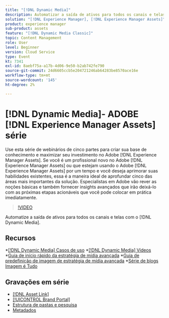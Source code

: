 ```yaml
---
title: "[!DNL Dynamic Media]"
description: Automatizar a saída de ativos para todos os canais e telas
solution: "[!DNL Experience Manager], [!DNL Experience Manager Assets]"
product: experience manager
sub-product: assets
feature: "[!DNL Dynamic Media Classic]"
topic: Content Management
role: User
level: Beginner
version: Cloud Service
type: Event
kt: 7341
exl-id: 8aebf75a-a17b-4d06-9e50-b2ab742fe790
source-git-commit: 24d6605ccb5e204721246ab64283be8570ace16e
workflow-type: tm+mt
source-wordcount: '145'
ht-degree: 2%

---
```


# [!DNL Dynamic Media]- ADOBE [!DNL Experience Manager Assets] série

Use esta série de webinários de cinco partes para criar sua base de conhecimento e maximizar seu investimento no Adobe [!DNL Experience Manager Assets]. Se você é um profissional novo no Adobe [!DNL Experience Manager Assets] ou que estejam usando o Adobe [!DNL Experience Manager Assets] por um tempo e você deseja aprimorar suas habilidades existentes, essa é a maneira ideal de aprofundar cinco das áreas mais importantes da solução. Especialistas em Adobe vão rever as noções básicas e também fornecer insights avançados que irão deixá-lo com as próximas etapas acionáveis que você pode colocar em prática imediatamente.

>[!VIDEO](https://video.tv.adobe.com/v/332132/?quality=12&learn=on&hidetitle=true)

Automatize a saída de ativos para todos os canais e telas com o [!DNL Dynamic Media].

## Recursos

*[[!DNL Dynamic Media] Casos de uso](https://www.adobe.com/content/dam/acom/en/marketing-cloud/experience-manager/pdfs/dynamic-media_dynamic-media-classic-use-cases-2019.pdf)
*[[!DNL Dynamic Media] Vídeos](https://experienceleague.adobe.com/docs/experience-manager-learn/assets/dynamic-media/dynamic-media-overview-feature-video-use.html?lang=en#dynamic-media)
*[Guia de início rápido da estratégia de mídia avançada](https://www.adobe.com/content/dam/www/us/en/experience-manager/pdfs/dynamic-media-kickstart-guide-2019.pdf)
*[Guia de predefinição de imagem de estratégia de mídia avançada](https://www.adobe.com/content/dam/www/us/en/experience-manager/pdfs/dynamic-media-image-preset-guide.pdf)
*[Série de blogs Imagem é Tudo](https://blog.adobe.com/en/2019/04/11/image-is-everything-part-1-has-your-rich-media-strategy-expired.html#gs.iou0ek)

## Gravações em série

* [[!DNL Asset Link]](asset-link.md)
* [[!UICONTROL Brand Portal]](brand-portal.md)
* [Estrutura de pastas e pesquisa](folder-structure-search.md)
* [Metadados](metadata.md)
